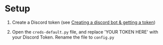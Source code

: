 # Setup

1. Create a Discord token (see [Creating a discord bot & getting a token](https://github.com/reactiflux/discord-irc/wiki/Creating-a-discord-bot-&-getting-a-token))

2. Open the `creds-default.py` file, and replace 'YOUR TOKEN HERE' with your Discord Token. Rename the file to `config.py`